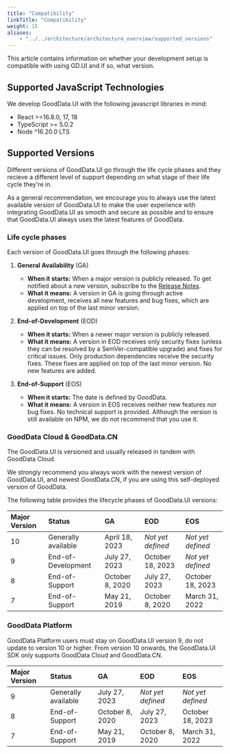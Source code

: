 ```yaml
---
title: "Compatibility"
linkTitle: "Compatibility"
weight: 15
aliases:
    - "../../architecture/architecture_overview/supported_versions"
---
```


This article contains information on whether your development setup is compatible with using GD.UI and if so, what version.

## Supported JavaScript Technologies

We develop GoodData.UI with the following javascript libraries in mind:

-   React >=16.8.0, 17, 18
-   TypeScript >= 5.0.2
-   Node ^16.20.0 LTS

## Supported Versions

Different versions of GoodData.UI go through the life cycle phases and they recieve a different level of support depending on what stage of their life cycle they're in.

As a general recommendation, we encourage you to always use the latest available version of GoodData.UI to make the user experience with integrating GoodData.UI as smooth and secure as possible and to ensure that GoodData.UI always uses the latest features of GoodData.

### Life cycle phases

Each version of GoodData.UI goes through the following phases:

1. **General Availability** (GA)

    - **When it starts:** When a major version is publicly released. To get notified about a new version, subscribe to the [Release Notes](https://support.gooddata.com/hc/en-us/sections/203564877).
    - **What it means:** A version in GA is going through active development, receives all new features and bug fixes, which are applied on top of the last minor version.

2. **End-of-Development** (EOD)

    - **When it starts:** When a newer major version is publicly released.
    - **What it means:** A version in EOD receives only security fixes (unless they can be resolved by a SemVer-compatible upgrade) and fixes for critical issues. Only production dependencies receive the security fixes. These fixes are applied on top of the last minor version. No new features are added.

3. **End-of-Support** (EOS)
    - **When it starts:** The date is defined by GoodData.
    - **What it means:** A version in EOS receives neither new features nor bug fixes. No technical support is provided. Although the version is still available on NPM, we do not recommend that you use it.

### GoodData Cloud & GoodData.CN

The GoodData.UI is versioned and usually released in tandem with GoodData Cloud.

We strongly recommend you always work with the newest version of GoodData.UI, and newest GoodData.CN, if you are using this self-deployed version of GoodData.

The following table provides the lifecycle phases of GoodData.UI versions:

| Major Version | Status              | GA              | EOD               | EOS               |
| :------------ | :------------------ | :-------------- | :---------------- | :---------------- |
| 10            | Generally available | April 18, 2023  | _Not yet defined_ | _Not yet defined_ |
| 9             | End-of-Development  | July 27, 2023   | October 18, 2023  | _Not yet defined_ |
| 8             | End-of-Support      | October 8, 2020 | July 27, 2023     | October 18, 2023  |
| 7             | End-of-Support      | May 21, 2019    | October 8, 2020   | March 31, 2022    |

### GoodData Platform

GoodData Platform users must stay on GoodData.UI version 9, do not update to version 10 or higher. From version 10 onwards, the GoodData.UI SDK only supports GoodData Cloud and GoodData.CN.

| Major Version | Status              | GA              | EOD               | EOS               |
| :------------ | :------------------ | :-------------- | :---------------- | :---------------- |
| 9             | Generally available | July 27, 2023   | _Not yet defined_ | _Not yet defined_ |
| 8             | End-of-Support      | October 8, 2020 | July 27, 2023     | October 18, 2023  |
| 7             | End-of-Support      | May 21, 2019    | October 8, 2020   | March 31, 2022    |
